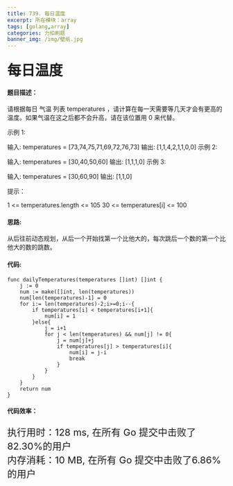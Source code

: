```yaml
---
title: 739. 每日温度
excerpt: 所在模块：array
tags: [golang,array]
categories: 力扣刷题
banner_img: /img/壁纸.jpg
---
```


### <font size=6px>每日温度</font>

#### 题目描述：

请根据每日 气温 列表 temperatures ，请计算在每一天需要等几天才会有更高的温度。如果气温在这之后都不会升高，请在该位置用 0 来代替。

示例 1:

输入: temperatures = [73,74,75,71,69,72,76,73]
输出: [1,1,4,2,1,1,0,0]
示例 2:

输入: temperatures = [30,40,50,60]
输出: [1,1,1,0]
示例 3:

输入: temperatures = [30,60,90]
输出: [1,1,0]


提示：

1 <= temperatures.length <= 105
30 <= temperatures[i] <= 100

#### 思路:

从后往前动态规划，从后一个开始找第一个比他大的，每次跳后一个数的第一个比他大的数的跳数。

#### 代码:

```golang
func dailyTemperatures(temperatures []int) []int {
    j := 0
    num := make([]int, len(temperatures))
    num[len(temperatures)-1] = 0
    for i:= len(temperatures)-2;i>=0;i--{
        if temperatures[i] < temperatures[i+1]{
            num[i] = 1
        }else{
            j = i+1
            for j < len(temperatures) && num[j] != 0{
                j = num[j]+j
                if temperatures[j] > temperatures[i]{
                    num[i] = j-i
                    break
                }
            }
        }
    }
    return num
}
```

#### 代码效率：

<p class="note note-primary"; style="font-size:22px">
   执行用时：128 ms, 在所有 Go 提交中击败了82.30%的用户<br>
   内存消耗：10 MB, 在所有 Go 提交中击败了6.86%的用户
</p>

